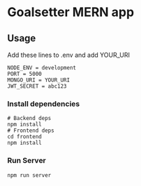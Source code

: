 # Goalsetter MERN app

## Usage

Add these lines to .env and add YOUR_URI

```
NODE_ENV = development
PORT = 5000
MONGO_URI = YOUR_URI
JWT_SECRET = abc123
```

### Install dependencies

```
# Backend deps
npm install
# Frontend deps
cd frontend
npm install
```

### Run Server

```
npm run server
```

